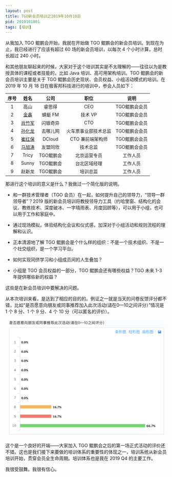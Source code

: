 ```yaml
---
layout: post
title: TGO新会员培训之2019年10月18日
pid: 2019101801
tags: [培训]
---
```



从我加入 TGO 鲲鹏会开始，我就在开始做 TGO 鲲鹏会的新会员培训。到现在为止，我已经进行了应该有超过 60 场的新会员培训，以每次 4 个小时计算，总时长超过 240 小时。

和其他朋友聊起来的时候，大家对于这个培训其实是不太理解的——往往以为是教授具体的课程或者技能的，比如 Java 培训、高可用架构培训。TGO 鲲鹏会的新会员培训主要是关于 TGO 鲲鹏会历史现状、会员权益、小组活动模式的培训。在 2019 年 10 月 18 日在极客邦科技进行的培训中，参会人员如下：


|序号| 姓名 | 公司  | 职位 |说明 |
|:---:|:---:|:---:|:---:|:---:|
|1| 高山 | 睿思得 | CEO |TGO鲲鹏会会员|
|2|[金鑫](https://mp.weixin.qq.com/s/lXf09LoitGKaz06gVh_rXw)|蜻蜓 FM| 技术 VP|TGO鲲鹏会会员|
|3|[肖竹军](https://mp.weixin.qq.com/s/neWzXvvpfbEI0bzHVe24FQ)|闪银奇异|CTO|TGO鲲鹏会会员|
|4|[孙化龙](https://mp.weixin.qq.com/s/neWzXvvpfbEI0bzHVe24FQ)|去哪儿网 |火车票事业部技术总监|TGO鲲鹏会会员|
|5|[崔红保](https://mp.weixin.qq.com/s/gF3uc1b1gBWw0NBsst5ecA)|DCloud| CTO 兼前端架构师 |TGO鲲鹏会会员|
|6|[马旭涛]()|友盟同欣|技术总监|TGO鲲鹏会会员|
|7|Tricy|TGO鲲鹏会|北京运营专员|工作人员|
|8|Sunny|TGO鲲鹏会|台北区域经理|工作人员|
|9|赵新龙|TGO鲲鹏会|培训总监|工作人员|

那进行这个培训的意义是什么？我做过一个简化版的说明。

- 和一群技术管理者（TGO 会员）在一起，如何提升自己的领导力，“领导一群领导者”？2019 版的新会员培训将教授领导力工具（约哈里窗、结构化的会议、教练技术、深度破冰、一字晴雨表、月度回顾等），可以用于小组，也可以用于工作和家庭中。

- 通过现场模拟，体验结构化会议和仪式感，加深对于小组活动和规则流程的理解和认识。

- 正本清源地了解 TGO 鲲鹏会是个什么样的组织：不是一个技术组织、不是一个社交组织，是一个学习平台。

- 如何实现同侪学习和小组成员间的人生叠加？

- 小组是 TGO 会员权益的一部分，TGO 鲲鹏会还有哪些权益？TGO 未来 1-3 年提供哪些新的权益？

这些是在新会员培训中要解决的问题。


从本次培训来看，是达到了相应的目的的。例证之一就是当天的问卷反馈评分都不错，比如“是否愿意向朋友或同事推荐加入此次活动(请在0—10之间评分）”情况是 1 个 8 分、1 个 9 分、4 个 10 分（可以匿名的评价）。

![](/uploads/2019/10/01-fankui.png)

这个是一个良好的开端——大家加入 TGO 鲲鹏会之后的第一场正式活动的评价还不错。这也是我们接下来要做的培训体系的重要性的体现之一，培训系统从新会员培训开始，贯穿会员全生命周期。培训体系也是我在 2019 Q4 的主要工作。

我很受鼓舞。我很有信心。

